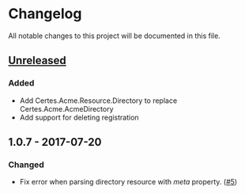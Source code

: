 # Changelog
All notable changes to this project will be documented in this file.

## [Unreleased]
### Added
- Add Certes.Acme.Resource.Directory to replace Certes.Acme.AcmeDirectory
- Add support for deleting registration

## 1.0.7 - 2017-07-20
### Changed
- Fix error when parsing directory resource with *meta* property. ([#5][i5])

[Unreleased]: https://github.com/fszlin/certes//compare/v1.0.7...HEAD

[i5]: https://github.com/fszlin/certes/issues/5
